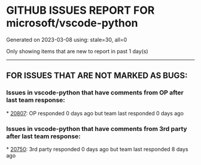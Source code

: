 
# GITHUB ISSUES REPORT FOR microsoft/vscode-python


Generated on 2023-03-08 using: stale=30, all=0


Only showing items that are new to report in past 1 day(s)


---

## FOR ISSUES THAT ARE NOT MARKED AS BUGS:


### Issues in vscode-python that have comments from OP after last team response:


\* [20807](https://github.com/microsoft/vscode-python/issues/20807 "conda environment not listed correctly in vscode | shown as (base)"): OP responded 0 days ago but team last responded 0 days ago

### Issues in vscode-python that have comments from 3rd party after last team response:


\* [20750](https://github.com/microsoft/vscode-python/issues/20750 "Unable to discover using pytest"): 3rd party responded 0 days ago but team last responded 8 days ago
